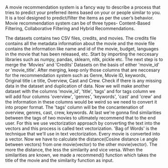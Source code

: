 A movie recommendation system is a fancy way to describe a process that tries to predict your preferred items based on your or people similar to you. It is a tool designed to predict/filter the items as per the user’s behavior.
Movie recommendation system can be of three types- Content-Based Filtering, Collaborative Filtering and Hybrid Recommendations.

The datasets contains two CSV files, credits, and movies. The credits file contains all the metadata information about the movie and the movie file contains the information like name and id of the movie, budget, languages in the movie that has been released, etc.
Start by importing the neccesary libraries such as numpy, pandas, sklearn, nltk, pickle etc. The next step is to merge the 'Movies' and 'Credits' Datasets on the basis of either 'movie_id' or 'movie_title'.
After merging, keep only those columns that are neccesary for the recommendation system such as Genre, Movie ID, keywords, Original title i.e title, Overview, Cast and Crew.
Check if there is any missing data in the dataset and duplication of data.
Now we will make another dataset with the columns 'movie_id', 'title', 'tags' and for tags column we will add four columns 'overview', 'genres', 'keywords', 'cast' and 'crew' and the information in these columns would be weird so we need to convert it into proper format. The 'tags' column will be the concantenation of overview, genres, cast, crew, keywords.
At last we're gonna find similarities between the tags of two movies to ultimately recommend that to the end user. For this we use vectorization approach by converting the text into the vectors and this process is called text vectorization. 'Bag of Words' is the technique that we'll use in text vectorization. Every movie is converted into a vector. Now we have to calculate the distance(Cosine distance i.e angle between vectors) from one movie(vector) to the other movie(vector). The more the distance, the less the similarity and vice versa.
When the similarities are known, we made a recommend() function which takes the title of the movie and the similarity function as input.
